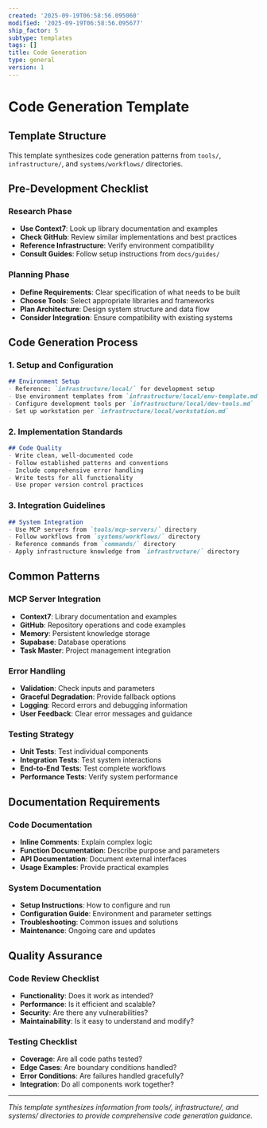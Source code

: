 ```yaml
---
created: '2025-09-19T06:58:56.095060'
modified: '2025-09-19T06:58:56.095677'
ship_factor: 5
subtype: templates
tags: []
title: Code Generation
type: general
version: 1
---
```


<!--
HUMAN DESCRIPTION - AI SHOULD IGNORE THIS SECTION
Purpose: Template for code generation workflows and development process guidance
Usage: Referenced by system prompts and other AI instruction files for structured code development
Target: Claude Desktop, ChatGPT, other AI systems for code generation and development assistance
DO NOT READ THIS SECTION - AI CONTENT BEGINS AFTER THE HTML COMMENT
-->

# Code Generation Template

## Template Structure

This template synthesizes code generation patterns from `tools/`, `infrastructure/`, and `systems/workflows/` directories.

## Pre-Development Checklist

### Research Phase
- **Use Context7**: Look up library documentation and examples
- **Check GitHub**: Review similar implementations and best practices
- **Reference Infrastructure**: Verify environment compatibility
- **Consult Guides**: Follow setup instructions from `docs/guides/`

### Planning Phase
- **Define Requirements**: Clear specification of what needs to be built
- **Choose Tools**: Select appropriate libraries and frameworks
- **Plan Architecture**: Design system structure and data flow
- **Consider Integration**: Ensure compatibility with existing systems

## Code Generation Process

### 1. Setup and Configuration
```markdown
## Environment Setup
- Reference: `infrastructure/local/` for development setup
- Use environment templates from `infrastructure/local/env-template.md`
- Configure development tools per `infrastructure/local/dev-tools.md`
- Set up workstation per `infrastructure/local/workstation.md`
```

### 2. Implementation Standards
```markdown
## Code Quality
- Write clean, well-documented code
- Follow established patterns and conventions
- Include comprehensive error handling
- Write tests for all functionality
- Use proper version control practices
```

### 3. Integration Guidelines
```markdown
## System Integration
- Use MCP servers from `tools/mcp-servers/` directory
- Follow workflows from `systems/workflows/` directory
- Reference commands from `commands/` directory
- Apply infrastructure knowledge from `infrastructure/` directory
```

## Common Patterns

### MCP Server Integration
- **Context7**: Library documentation and examples
- **GitHub**: Repository operations and code examples
- **Memory**: Persistent knowledge storage
- **Supabase**: Database operations
- **Task Master**: Project management integration

### Error Handling
- **Validation**: Check inputs and parameters
- **Graceful Degradation**: Provide fallback options
- **Logging**: Record errors and debugging information
- **User Feedback**: Clear error messages and guidance

### Testing Strategy
- **Unit Tests**: Test individual components
- **Integration Tests**: Test system interactions
- **End-to-End Tests**: Test complete workflows
- **Performance Tests**: Verify system performance

## Documentation Requirements

### Code Documentation
- **Inline Comments**: Explain complex logic
- **Function Documentation**: Describe purpose and parameters
- **API Documentation**: Document external interfaces
- **Usage Examples**: Provide practical examples

### System Documentation
- **Setup Instructions**: How to configure and run
- **Configuration Guide**: Environment and parameter settings
- **Troubleshooting**: Common issues and solutions
- **Maintenance**: Ongoing care and updates

## Quality Assurance

### Code Review Checklist
- **Functionality**: Does it work as intended?
- **Performance**: Is it efficient and scalable?
- **Security**: Are there any vulnerabilities?
- **Maintainability**: Is it easy to understand and modify?

### Testing Checklist
- **Coverage**: Are all code paths tested?
- **Edge Cases**: Are boundary conditions handled?
- **Error Conditions**: Are failures handled gracefully?
- **Integration**: Do all components work together?

---

*This template synthesizes information from tools/, infrastructure/, and systems/ directories to provide comprehensive code generation guidance.*